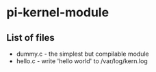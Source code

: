 # pi-kernel-module

## List of files

* dummy.c - the simplest but compilable module
* hello.c - write 'hello world' to /var/log/kern.log
